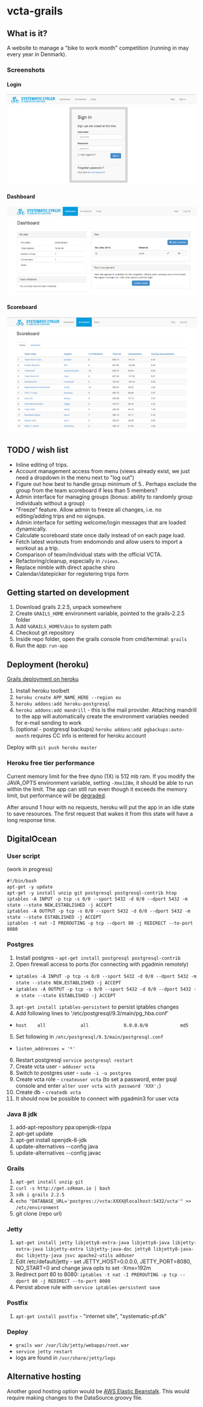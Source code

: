 vcta-grails
===========

## What is it?
A website to manage a "bike to work month" competition (running in may every year in Denmark).

### Screenshots

#### Login
![Login screenshot](/screenshots/login.PNG?raw=true "Login page")
#### Dashboard
![Dashboard screenshot](/screenshots/dashboard.PNG?raw=true "Dashboard")
#### Scoreboard
![Scoreboard screenshot](/screenshots/scoreboard.PNG?raw=true "Scoreboard")

## TODO / wish list

- Inline editing of trips.
- Account management access from menu (views already exist, we just need a dropdown in the menu next to "log out")
- Figure out how best to handle group minimum of 5.. Perhaps exclude the group from the team scoreboard if less than 5 members?
- Admin interface for managing groups (bonus: ability to randomly group individuals without a group)
- "Freeze" feature. Allow admin to freeze all changes, i.e. no editing/adding trips and no signups.
- Admin interface for setting welcome/login messages that are loaded dynamically.
- Calculate scoreboard state once daily instead of on each page load.
- Fetch latest workouts from endomondo and allow users to import a workout as a trip.
- Comparison of team/individual stats with the official VCTA.
- Refactoring/cleanup, especially in `/views`.
- Replace nimble with direct apache shiro
- Calendar/datepicker for registering trips form

## Getting started on development

1. Download grails 2.2.5, unpack somewhere
2. Create `GRAILS_HOME` environment variable, pointed to the grails-2.2.5 folder
3. Add `%GRAILS_HOME%\bin` to system path
4. Checkout git repository
5. Inside repo folder, open the grails console from cmd/terminal: `grails`
6. Run the app: `run-app`

## Deployment (heroku)

[Grails deployment on heroku](https://devcenter.heroku.com/articles/getting-started-with-grails#set-up-the-database)

1. Install heroku toolbelt
2. `heroku create APP_NAME_HERE --region eu`
3. `heroku addons:add heroku-postgresql`
4. `heroku addons:add mandrill` - this is the mail provider. Attaching mandrill to the app will automatically create the environment variables needed for e-mail sending to work
5. (optional - postgresql backups) `heroku addons:add pgbackups:auto-month` requires CC info is entered for heroku account

Deploy with `git push heroku master`

### Heroku free tier performance

Current memory limit for the free dyno (1X) is 512 mb ram. If you modify the JAVA_OPTS environment variable, setting `-Xmx128m`, it should be able to run within the limit. The app can still run even though it exceeds the memory limit, but performance will be [degraded](https://devcenter.heroku.com/articles/error-codes#r14-memory-quota-exceeded).

After around 1 hour with no requests, heroku will put the app in an idle state to save resources. The first request that wakes it from this state will have a long response time.

## DigitalOcean

### User script
(work in progress)
```
#!/bin/bash
apt-get -y update
apt-get -y install unzip git postgresql postgresql-contrib htop
iptables -A INPUT -p tcp -s 0/0 --sport 5432 -d 0/0 --dport 5432 -m state --state NEW,ESTABLISHED -j ACCEPT
iptables -A OUTPUT -p tcp -s 0/0 --sport 5432 -d 0/0 --dport 5432 -m state --state ESTABLISHED -j ACCEPT
iptables -t nat -I PREROUTING -p tcp --dport 80 -j REDIRECT --to-port 8080
```

### Postgres

1. Install postgres - `apt-get install postgresql postgresql-contrib`
2. Open firewall access to ports (for connecting with pgadmin remotely)
  - `iptables -A INPUT -p tcp -s 0/0 --sport 5432 -d 0/0 --dport 5432 -m state --state NEW,ESTABLISHED -j ACCEPT`
  - `iptables -A OUTPUT -p tcp -s 0/0 --sport 5432 -d 0/0 --dport 5432 -m state --state ESTABLISHED -j ACCEPT` 
3. `apt-get install iptables-persistent` to persist iptables changes
4. Add following lines to '/etc/postgresql/9.3/main/pg_hba.conf'
  - `host    all             all             0.0.0.0/0            md5`
5. Set following in `/etc/postgresql/9.3/main/postgresql.conf`
  - `listen_addresses = '*'`
6. Restart postgresql `service postgresql restart`
7. Create vcta user - `adduser vcta`
8. Switch to postgres user - `sudo -i -u postgres`
9. Create vcta role - `createuser vcta` (to set a password, enter psql console and enter `alter user vcta with password 'XXX';`)
10. Create db - `createdb vcta`
11. It should now be possible to connect with pgadmin3 for user vcta

### Java 8 jdk

1. add-apt-repository ppa:openjdk-r/ppa
2. apt-get update
3. apt-get install openjdk-8-jdk
4. update-alternatives --config java
5. update-alternatives --config javac

### Grails

1. `apt-get install unzip git`
2. `curl -s http://get.sdkman.io | bash`
3. `sdk i grails 2.2.5`
4. `echo "DATABASE_URL='postgres://vcta:XXXX@localhost:5432/vcta'" >> /etc/environment`
5. git clone (repo url)
 
### Jetty

1. `apt-get install jetty libjetty8-extra-java libjetty8-java libjetty-extra-java libjetty-extra libjetty-java-doc jetty8 libjetty8-java-doc libjetty-java jsvc apache2-utils adduser`
2. Edit /etc/default/jetty - set JETTY_HOST=0.0.0.0, JETTY_PORT=8080, NO_START=0 and change java opts to set -Xmx=192m
3. Redirect port 80 to 8080: `iptables -t nat -I PREROUTING -p tcp --dport 80 -j REDIRECT --to-port 8080`
4. Persist above rule with `service iptables-persistent save`

### Postfix

1. `apt-get install postfix` - "internet site", "systematic-pf.dk"

### Deploy

- `grails war /var/lib/jetty/webapps/root.war`
- `service jetty restart`
- logs are found in `/usr/share/jetty/logs`

## Alternative hosting

Another good hosting option would be [AWS Elastic Beanstalk](https://aws.amazon.com/elasticbeanstalk/). This would require making changes to the DataSource.groovy file.


